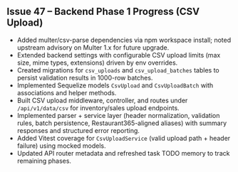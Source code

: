 ## Issue 47 – Backend Phase 1 Progress (CSV Upload)
- Added multer/csv-parse dependencies via npm workspace install; noted upstream advisory on Multer 1.x for future upgrade.
- Extended backend settings with configurable CSV upload limits (max size, mime types, extensions) driven by env overrides.
- Created migrations for `csv_uploads` and `csv_upload_batches` tables to persist validation results in 1000-row batches.
- Implemented Sequelize models `CsvUpload` and `CsvUploadBatch` with associations and helper methods.
- Built CSV upload middleware, controller, and routes under `/api/v1/data/csv` for inventory/sales upload endpoints.
- Implemented parser + service layer (header normalization, validation rules, batch persistence, Restaurant365-aligned aliases) with summary responses and structured error reporting.
- Added Vitest coverage for `CsvUploadService` (valid upload path + header failure) using mocked models.
- Updated API router metadata and refreshed task TODO memory to track remaining phases.
